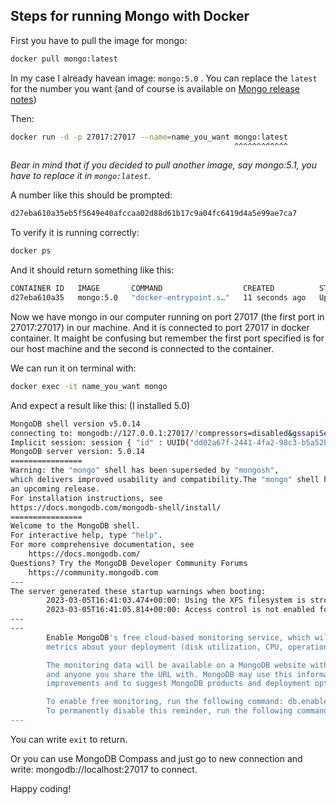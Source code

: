 ## Steps for running Mongo with Docker
First you have to pull the image for mongo:
```bash
docker pull mongo:latest
```
In my case I already havean image: `mongo:5.0` . You can replace the `latest`  for the number you want 
(and of course is available on [Mongo release notes](https://www.mongodb.com/docs/manual/release-notes/))

Then:
```bash
docker run -d -p 27017:27017 --name=name_you_want mongo:latest
                                                  ^^^^^^^^^^^^
```

_Bear in mind that if you decided to pull another image, say mongo:5.1, you have to replace it in `mongo:latest`._

A number like this should be prompted:
```bash
d27eba610a35eb5f5649e40afccaa02d88d61b17c9a04fc6419d4a5e99ae7ca7
```

To verify it is running correctly:
```bash
docker ps
``` 

And it should return something like this:
```bash
CONTAINER ID   IMAGE       COMMAND                  CREATED          STATUS         PORTS                                           NAMES
d27eba610a35   mongo:5.0   "docker-entrypoint.s…"   11 seconds ago   Up 7 seconds   0.0.0.0:27017->27017/tcp, :::27017->27017/tcp   mongo_test
```

Now we have mongo in our computer running on port 27017 (the first port in 27017:27017) in our machine. And it is connected to port 27017 in docker container. 
It maight be confusing but remember the first port specified is for our host machine and the second is connected to the container.

We can run it on terminal with:
```bash
docker exec -it name_you_want mongo
```
And expect a result like this: (I installed 5.0)
```bash
MongoDB shell version v5.0.14
connecting to: mongodb://127.0.0.1:27017/?compressors=disabled&gssapiServiceName=mongodb
Implicit session: session { "id" : UUID("dd02a67f-2441-4fa2-98c3-b5a52ba323cb") }
MongoDB server version: 5.0.14
================
Warning: the "mongo" shell has been superseded by "mongosh",
which delivers improved usability and compatibility.The "mongo" shell has been deprecated and will be removed in
an upcoming release.
For installation instructions, see
https://docs.mongodb.com/mongodb-shell/install/
================
Welcome to the MongoDB shell.
For interactive help, type "help".
For more comprehensive documentation, see
	https://docs.mongodb.com/
Questions? Try the MongoDB Developer Community Forums
	https://community.mongodb.com
---
The server generated these startup warnings when booting: 
        2023-03-05T16:41:03.474+00:00: Using the XFS filesystem is strongly recommended with the WiredTiger storage engine. See http://dochub.mongodb.org/core/prodnotes-filesystem
        2023-03-05T16:41:05.814+00:00: Access control is not enabled for the database. Read and write access to data and configuration is unrestricted
---
---
        Enable MongoDB's free cloud-based monitoring service, which will then receive and display
        metrics about your deployment (disk utilization, CPU, operation statistics, etc).

        The monitoring data will be available on a MongoDB website with a unique URL accessible to you
        and anyone you share the URL with. MongoDB may use this information to make product
        improvements and to suggest MongoDB products and deployment options to you.

        To enable free monitoring, run the following command: db.enableFreeMonitoring()
        To permanently disable this reminder, run the following command: db.disableFreeMonitoring()
---

```

You can write `exit` to return.


Or you can use MongoDB Compass and just go to new connection and write: mongodb://localhost:27017 to connect.

Happy coding!
